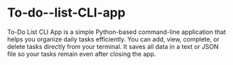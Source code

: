 # To-do--list-CLI-app
To-Do List CLI App is a simple Python-based command-line application that helps you organize daily tasks efficiently. You can add, view, complete, or delete tasks directly from your terminal. It saves all data in a text or JSON file so your tasks remain even after closing the app. 
